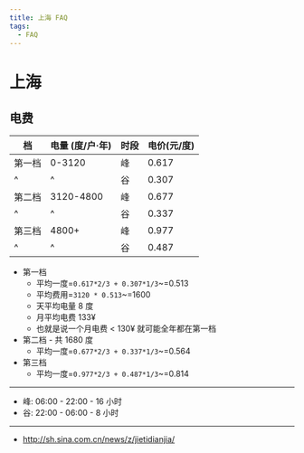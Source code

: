 ```yaml
---
title: 上海 FAQ
tags:
  - FAQ
---
```


# 上海

## 电费

| 档     | 电量 (度/户·年) | 时段 | 电价(元/度) |
| ------ | --------------- | ---- | ----------- |
| 第一档 | 0-3120          | 峰   | 0.617       |
| ^      | ^               | 谷   | 0.307       |
| 第二档 | 3120-4800       | 峰   | 0.677       |
| ^      | ^               | 谷   | 0.337       |
| 第三档 | 4800+           | 峰   | 0.977       |
| ^      | ^               | 谷   | 0.487       |

- 第一档
  - 平均一度=`0.617*2/3 + 0.307*1/3`~=0.513
  - 平均费用=`3120 * 0.513`~=1600
  - 天平均电量 8 度
  - 月平均电费 133¥
  - 也就是说一个月电费 < 130¥ 就可能全年都在第一档
- 第二档 - 共 1680 度
  - 平均一度=`0.677*2/3 + 0.337*1/3`~=0.564
- 第三档
  - 平均一度=`0.977*2/3 + 0.487*1/3`~=0.814

---

- 峰: 06:00 - 22:00 - 16 小时
- 谷: 22:00 - 06:00 - 8 小时

---

- http://sh.sina.com.cn/news/z/jietidianjia/
